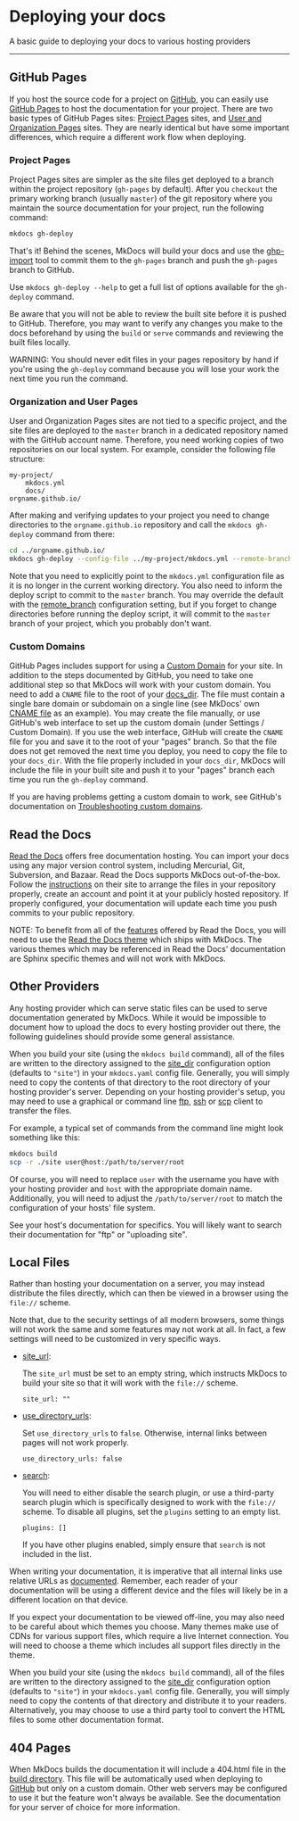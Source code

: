 # Deploying your docs

A basic guide to deploying your docs to various hosting providers

---

## GitHub Pages

If you host the source code for a project on [GitHub], you can easily use
[GitHub Pages] to host the documentation for your project. There are two basic
types of GitHub Pages sites: [Project Pages] sites, and [User and Organization
Pages] sites. They are nearly identical but have some important differences,
which require a different work flow when deploying.

### Project Pages

Project Pages sites are simpler as the site files get deployed to a branch
within the project repository (`gh-pages` by default). After you `checkout` the
primary working branch (usually `master`) of the git repository where you
maintain the source documentation for your project, run the following command:

```sh
mkdocs gh-deploy
```

That's it! Behind the scenes, MkDocs will build your docs and use the
[ghp-import] tool to commit them to the `gh-pages` branch and push the
`gh-pages` branch to GitHub.

Use `mkdocs gh-deploy --help` to get a full list of options available for the
`gh-deploy` command.

Be aware that you will not be able to review the built site before it is pushed
to GitHub. Therefore, you may want to verify any changes you make to the docs
beforehand by using the `build` or `serve` commands and reviewing the built
files locally.

WARNING:
You should never edit files in your pages repository by hand if you're using
the `gh-deploy` command because you will lose your work the next time you
run the command.

### Organization and User Pages

User and Organization Pages sites are not tied to a specific project, and the
site files are deployed to the `master` branch in a dedicated repository named
with the GitHub account name. Therefore, you need working copies of two
repositories on our local system. For example, consider the following file
structure:

```no-highlight
my-project/
    mkdocs.yml
    docs/
orgname.github.io/
```

After making and verifying updates to your project you need to change
directories to the `orgname.github.io` repository and call the
`mkdocs gh-deploy` command from there:

```sh
cd ../orgname.github.io/
mkdocs gh-deploy --config-file ../my-project/mkdocs.yml --remote-branch master
```

Note that you need to explicitly point to the `mkdocs.yml` configuration file as
it is no longer in the current working directory. You also need to inform the
deploy script to commit to the `master` branch. You may override the default
with the [remote_branch] configuration setting, but if you forget to change
directories before running the deploy script, it will commit to the `master`
branch of your project, which you probably don't want.

### Custom Domains

GitHub Pages includes support for using a [Custom Domain] for your site. In
addition to the steps documented by GitHub, you need to take one additional step
so that MkDocs will work with your custom domain. You need to add a `CNAME` file
to the root of your [docs_dir]. The file must contain a single bare domain or
subdomain on a single line (see MkDocs' own [CNAME file] as an example). You may
create the file manually, or use GitHub's web interface to set up the custom
domain (under Settings / Custom Domain). If you use the web interface, GitHub
will create the `CNAME` file for you and save it to the root of your "pages"
branch. So that the file does not get removed the next time you deploy, you need
to copy the file to your `docs_dir`. With the file properly included in your
`docs_dir`, MkDocs will include the file in your built site and push it to your
"pages" branch each time you run the `gh-deploy` command.

If you are having problems getting a custom domain to work, see GitHub's
documentation on [Troubleshooting custom domains].

[GitHub]: https://github.com/
[GitHub Pages]: https://pages.github.com/
[Project Pages]: https://help.github.com/articles/user-organization-and-project-pages/#project-pages-sites
[User and Organization Pages]: https://help.github.com/articles/user-organization-and-project-pages/#user-and-organization-pages-sites
[ghp-import]: https://github.com/davisp/ghp-import
[remote_branch]: ./configuration.md#remote_branch
[Custom Domain]: https://help.github.com/articles/adding-or-removing-a-custom-domain-for-your-github-pages-site
[docs_dir]: ./configuration.md#docs_dir
[CNAME file]: https://github.com/mkdocs/mkdocs/blob/master/docs/CNAME
[Troubleshooting custom domains]: https://help.github.com/articles/troubleshooting-custom-domains/

## Read the Docs

[Read the Docs][rtd] offers free documentation hosting. You can import your docs
using any major version control system, including Mercurial, Git, Subversion,
and Bazaar. Read the Docs supports MkDocs out-of-the-box. Follow the
[instructions] on their site to arrange the files in your repository properly,
create an account and point it at your publicly hosted repository. If properly
configured, your documentation will update each time you push commits to your
public repository.

NOTE:
To benefit from all of the [features] offered by Read the Docs, you will need
to use the [Read the Docs theme][theme] which ships with MkDocs. The various
themes which may be referenced in Read the Docs' documentation are Sphinx
specific themes and will not work with MkDocs.

[rtd]: https://readthedocs.org/
[instructions]: https://docs.readthedocs.io/en/stable/intro/getting-started-with-mkdocs.html
[features]: https://docs.readthedocs.io/en/latest/features.html
[theme]: ./choosing-your-theme.md#readthedocs

## Other Providers

Any hosting provider which can serve static files can be used to serve
documentation generated by MkDocs. While it would be impossible to document how
to upload the docs to every hosting provider out there, the following guidelines
should provide some general assistance.

When you build your site (using the `mkdocs build` command), all of the files
are written to the directory assigned to the [site_dir] configuration option
(defaults to `"site"`) in your `mkdocs.yaml` config file. Generally, you will
simply need to copy the contents of that directory to the root directory of your
hosting provider's server. Depending on your hosting provider's setup, you may
need to use a graphical or command line [ftp], [ssh] or [scp] client to transfer
the files.

For example, a typical set of commands from the command line might look
something like this:

```sh
mkdocs build
scp -r ./site user@host:/path/to/server/root
```

Of course, you will need to replace `user` with the username you have with your
hosting provider and `host` with the appropriate domain name. Additionally, you
will need to adjust the `/path/to/server/root` to match the configuration of
your hosts' file system.

[ftp]: https://en.wikipedia.org/wiki/File_Transfer_Protocol
[ssh]: https://en.wikipedia.org/wiki/Secure_Shell
[scp]: https://en.wikipedia.org/wiki/Secure_copy

See your host's documentation for specifics. You will likely want to search
their documentation for "ftp" or "uploading site".

## Local Files

Rather than hosting your documentation on a server, you may instead distribute
the files directly, which can then be viewed in a browser using the `file://`
scheme.

Note that, due to the security settings of all modern browsers, some things
will not work the same and some features may not work at all. In fact, a few
settings will need to be customized in very specific ways.

-   [site_url]:

    The `site_url` must be set to an empty string, which instructs MkDocs to
    build your site so that it will work with the `file://` scheme.

        site_url: ""

-   [use_directory_urls]:

    Set `use_directory_urls` to `false`. Otherwise, internal links between
    pages will not work properly.

        use_directory_urls: false

-   [search]:

    You will need to either disable the search plugin, or use a third-party
    search plugin which is specifically designed to work with the `file://`
    scheme. To disable all plugins, set the `plugins` setting to an empty list.

        plugins: []

    If you have other plugins enabled, simply ensure that `search` is not
    included in the list.

When writing your documentation, it is imperative that all internal links use
relative URLs as [documented][internal links]. Remember, each reader of your
documentation will be using a different device and the files will likely be in a
different location on that device.

If you expect your documentation to be viewed off-line, you may also need to be
careful about which themes you choose. Many themes make use of CDNs for various
support files, which require a live Internet connection. You will need to choose
a theme which includes all support files directly in the theme.

When you build your site (using the `mkdocs build` command), all of the files
are written to the directory assigned to the [site_dir] configuration option
(defaults to `"site"`) in your `mkdocs.yaml` config file. Generally, you will
simply need to copy the contents of that directory and distribute it to your
readers. Alternatively, you may choose to use a third party tool to convert the
HTML files to some other documentation format.

## 404 Pages

When MkDocs builds the documentation it will include a 404.html file in the
[build directory][site_dir]. This file will be automatically used when
deploying to [GitHub](#github-pages) but only on a custom domain. Other web
servers may be configured to use it but the feature won't always be available.
See the documentation for your server of choice for more information.

[site_dir]: ./configuration.md#site_dir
[site_url]: ./configuration.md#site_url
[use_directory_urls]: ./configuration.md#use_directory_urls
[search]: ./configuration.md#search
[internal links]: ./writing-your-docs.md#internal-links
